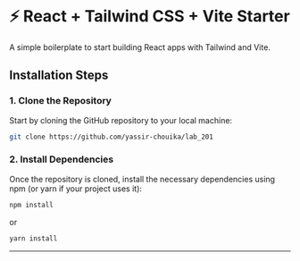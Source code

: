 # ⚡ React + Tailwind CSS + Vite Starter

A simple boilerplate to start building React apps with Tailwind and Vite.

## Installation Steps

### 1. Clone the Repository

Start by cloning the GitHub repository to your local machine:

```bash
git clone https://github.com/yassir-chouika/lab_201
```

### 2. Install Dependencies

Once the repository is cloned, install the necessary dependencies using npm (or yarn if your project uses it):

```bash
npm install
```

or

```bash
yarn install
```

---